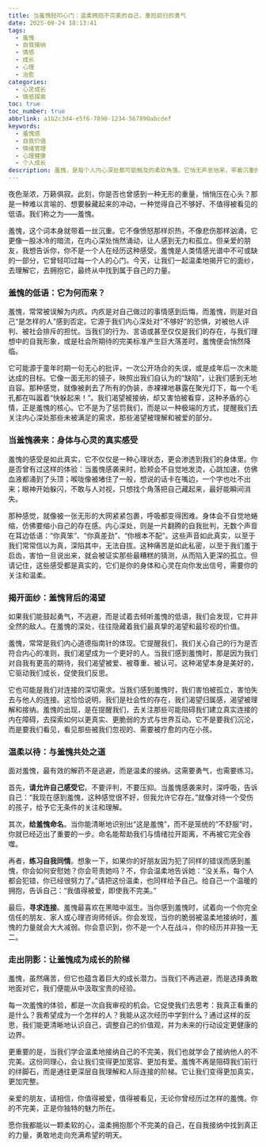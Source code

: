 ```yaml
---
title: 当羞愧轻叩心门：温柔拥抱不完美的自己，重拾前行的勇气
date: 2025-08-24 18:13:41
tags:
  - 羞愧
  - 自我接纳
  - 情感
  - 成长
  - 心理
  - 治愈
categories:
  - 心灵成长
  - 情感探索
toc: true
toc_number: true
abbrlink: a1b2c3d4-e5f6-7890-1234-567890abcdef
keywords:
  - 羞愧感
  - 自我价值
  - 情绪管理
  - 心理健康
  - 个人成长
description: 羞愧，是每个人内心深处都可能触及的柔软角落。它悄无声息地来，带着沉重的自我批判，让我们想要躲藏。但如果我们能温柔地揭开它的面纱，会发现羞愧并非全然的敌人，它更像一位不请自来的信使，带着我们走向更深层的自我理解与接纳。这篇文章将带你一同探索羞愧的本质，感受它带来的真实冲击，并学习如何以一颗柔软的心，拥抱那个不完美的自己，最终从中汲取力量，勇敢前行。
---
```


夜色渐浓，万籁俱寂。此刻，你是否也曾感到一种无形的重量，悄悄压在心头？那是一种难以言喻的、想要躲藏起来的冲动，一种觉得自己不够好、不值得被看见的低语。我们称之为——羞愧。

羞愧，这个词本身就带着一丝沉重。它不像愤怒那样炽热，不像悲伤那样汹涌，它更像一股冰冷的暗流，在内心深处悄然涌动，让人感到无力和孤立。但亲爱的朋友，我想告诉你，你不是一个人在经历这种感受。羞愧是人类情感光谱中不可或缺的一部分，它曾轻叩过每一个人的心门。今天，让我们一起温柔地揭开它的面纱，去理解它，去拥抱它，最终从中找到属于自己的力量。

### 羞愧的低语：它为何而来？

羞愧，常常被误解为内疚。内疚是对自己做过的事情感到后悔，而羞愧，则是对自己“是怎样的人”感到否定。它源于我们内心深处对“不够好”的恐惧，对被他人评判、被社会排斥的担忧。当我们的行为、言语或甚至仅仅是我们的存在，与我们理想中的自我形象，或是社会所期待的完美标准产生巨大落差时，羞愧便会悄然降临。

它可能源于童年时期一句无心的批评，一次公开场合的失误，或是成年后一次未能达成的目标。它像一面无形的镜子，映照出我们自认为的“缺陷”，让我们感到无地自容。那种感觉，就像被剥去了所有的伪装，赤裸裸地暴露在聚光灯下，每一个毛孔都在叫嚣着“快躲起来！”。我们渴望被接纳，却又害怕被看穿，这种矛盾的心情，正是羞愧的核心。它不是为了惩罚我们，而是以一种极端的方式，提醒我们去关注内心深处那些未被满足的需求，那些渴望被理解和被爱的部分。

### 当羞愧袭来：身体与心灵的真实感受

羞愧的感受是如此真实，它不仅仅是一种心理状态，更会渗透到我们的身体里。你是否曾有过这样的体验：当羞愧感袭来时，脸颊会不自觉地发烫，心跳加速，仿佛血液都涌到了头顶；喉咙像被堵住了一般，想说的话卡在嘴边，一个字也吐不出来；眼神开始躲闪，不敢与人对视，只想找个角落把自己藏起来，最好能瞬间消失。

那种感觉，就像被一张无形的大网紧紧包裹，呼吸都变得困难。身体会不自觉地蜷缩，仿佛要缩小自己的存在感。内心深处，则是一片翻腾的自我批判，无数个声音在耳边低语：“你真笨”、“你真差劲”、“你根本不配”。这些声音如此真实，以至于我们常常信以为真，深陷其中，无法自拔。这种痛苦是如此私密，以至于我们羞于启齿，害怕一旦说出来，就会被证实那些最糟糕的猜测，从而陷入更深的孤立。但请记住，这些感受都是真实的，它们是你的身体和心灵在向你发出信号，需要你的关注和温柔。

### 揭开面纱：羞愧背后的渴望

如果我们能鼓起勇气，不逃避，而是试着去倾听羞愧的低语，我们会发现，它并非全然的敌人。在羞愧的深处，往往隐藏着我们最真挚的渴望和最珍视的价值。

羞愧，常常是我们内心道德指南针的体现。它提醒我们，我们关心自己的行为是否符合内心的准则，我们渴望成为一个更好的人。当我们感到羞愧时，那是因为我们对自我有更高的期待，我们渴望被爱、被尊重、被认可。这种渴望本身是美好的，它驱动我们成长，促使我们反思。

它也可能是我们对连接的深切需求。当我们感到羞愧时，我们害怕被孤立，害怕失去与他人的连接。这恰恰说明，我们是社会性的存在，我们渴望归属感，渴望被理解和接纳。羞愧的出现，是在提醒我们，去关注那些可能阻碍我们建立真实连接的内在障碍，去探索如何以更真实、更脆弱的方式与世界互动。它不是要我们沉沦，而是要我们看见，看见那些被我们忽视的、需要被疗愈的内在小孩。

### 温柔以待：与羞愧共处之道

面对羞愧，最有效的解药不是逃避，而是温柔的接纳。这需要勇气，也需要练习。

首先，**请允许自己感受它**。不要评判，不要压抑。当羞愧感袭来时，深呼吸，告诉自己：“我现在感到羞愧，这种感觉很不好，但我允许它存在。”就像对待一个受伤的孩子，给予它无条件的关注和理解。

其次，**给羞愧命名**。当你能清晰地识别出“这是羞愧”，而不是笼统的“不舒服”时，你就已经迈出了重要的一步。命名能帮助我们与情绪拉开距离，不再被它完全吞噬。

再者，**练习自我同情**。想象一下，如果你的好朋友因为犯了同样的错误而感到羞愧，你会如何安慰她？你会苛责她吗？不，你会温柔地告诉她：“没关系，每个人都会犯错，你已经很努力了。”请把这份温柔，也同样给予自己。给自己一个温暖的拥抱，告诉自己：“我值得被爱，即使我不完美。”

最后，**寻求连接**。羞愧最喜欢在黑暗中滋生。当你感到羞愧时，试着向一个你完全信任的朋友、家人或心理咨询师倾诉。你会发现，当你的脆弱被温柔地接纳时，羞愧的力量就会大大减弱。你会意识到，你不是一个人在战斗，你的经历并非独一无二。

### 走出阴影：让羞愧成为成长的阶梯

羞愧，虽然痛苦，但它也蕴含着巨大的成长潜力。当我们不再逃避，而是选择勇敢地面对它，我们便能从中汲取宝贵的经验。

每一次羞愧的体验，都是一次自我审视的机会。它促使我们去思考：我真正看重的是什么？我希望成为一个怎样的人？我能从这次经历中学到什么？通过这样的反思，我们能更清晰地认识自己，调整自己的价值观，并为未来的行动设定更健康的边界。

更重要的是，当我们学会温柔地接纳自己的不完美，我们也就学会了接纳他人的不完美。这份同理心，会让我们变得更加宽容、更加有爱。羞愧不再是阻碍我们前行的绊脚石，而是通往更深层自我理解和人际连接的阶梯。它让我们变得更加真实，更加完整。

亲爱的朋友，请相信，你值得被爱，值得被看见，无论你曾经历过怎样的羞愧。你的不完美，正是你独特的魅力所在。

愿你我都能以一颗柔软的心，温柔拥抱那个不完美的自己，在自我接纳中找到真正的力量，勇敢地走向充满希望的明天。